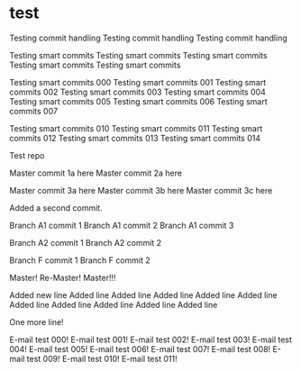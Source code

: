 # test

Testing commit handling
Testing commit handling
Testing commit handling

Testing smart commits
Testing smart commits
Testing smart commits
Testing smart commits
Testing smart commits

Testing smart commits 000
Testing smart commits 001
Testing smart commits 002
Testing smart commits 003
Testing smart commits 004
Testing smart commits 005
Testing smart commits 006
Testing smart commits 007

Testing smart commits 010
Testing smart commits 011
Testing smart commits 012
Testing smart commits 013
Testing smart commits 014


Test repo

Master commit 1a here
Master commit 2a here

Master commit 3a here
Master commit 3b here
Master commit 3c here

Added a second commit.

Branch A1 commit 1
Branch A1 commit 2
Branch A1 commit 3

Branch A2 commit 1
Branch A2 commit 2

Branch F commit 1
Branch F commit 2

Master!
Re-Master!
Master!!!

Added new line
Added line 
Added line 
Added line 
Added line 
Added line 
Added line 
Added line 
Added line 
Added line 
Added line 

One more line!

E-mail test 000!
E-mail test 001!
E-mail test 002!
E-mail test 003!
E-mail test 004!
E-mail test 005!
E-mail test 006!
E-mail test 007!
E-mail test 008!
E-mail test 009!
E-mail test 010!
E-mail test 011!



